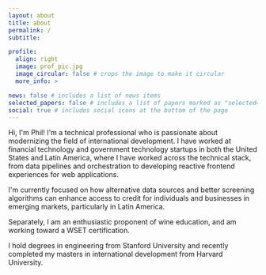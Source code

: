 ```yaml
---
layout: about
title: about
permalink: /
subtitle: 

profile:
  align: right
  image: prof_pic.jpg
  image_circular: false # crops the image to make it circular
  more_info: >

news: false # includes a list of news items
selected_papers: false # includes a list of papers marked as "selected={true}"
social: true # includes social icons at the bottom of the page
---
```


Hi, I'm Phil! I'm a technical professional who is passionate about modernizing the field of international development. I have worked at financial technology and government technology startups in both the United States and Latin America, where I have worked across the technical stack, from data pipelines and orchestration to developing reactive frontend experiences for web applications.

I'm currently focused on how alternative data sources and better screening algorithms can enhance access to credit for individuals and businesses in emerging markets, particularly in Latin America.

Separately, I am an enthusiastic proponent of wine education, and am working toward a WSET certification.

I hold degrees in engineering from Stanford University and recently completed my masters in international development from Harvard University.